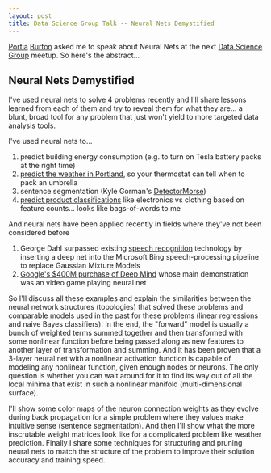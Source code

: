 ```yaml
---
layout: post
title: Data Science Group Talk -- Neural Nets Demystified
---
```


[Portia](https://twitter.com/pkafei) [Burton](http://www.plbanalytics.com/) asked me to speak about Neural Nets at the next [Data Science Group](http://www.meetup.com/Portland-Data-Science-Group/) meetup. So here's the abstract... 

Neural Nets Demystified
-----------------------

I've used neural nets to solve 4 problems recently and I'll share lessons learned from each of them and try to reveal them for what they are... a blunt, broad tool for any problem that just won't yield to more targeted data analysis tools.

I've used neural nets to...

1. predict building energy consumption (e.g. to turn on Tesla battery packs at the right time)
2. [predict the weather in Portland](http://hobsonlane.com/PyCon-2015-Lightning-Talk-Video-and-Attribution/), so your thermostat can tell when to pack an umbrella
3. sentence segmentation (Kyle Gorman's [DetectorMorse](https://github.com/cslu-nlp/DetectorMorse))
4. [predict product classifications](https://www.kaggle.com/c/otto-group-product-classification-challenge) like electronics vs clothing based on feature counts... looks like bags-of-words to me

And neural nets have been applied recently in fields where they've not been considered before

1. George Dahl surpassed existing [speech recognition](http://hobsonlane.com/Graph-Theory-Basics-and-Advanced-Speech-Recognition-with-Neural-Nets/) technology by inserting a deep net into the Microsoft Bing speech-processing pipeline to replace Gaussian Mixture Models
2. [Google's $400M purchase of Deep Mind](http://www.technologyreview.com/news/524026/is-google-cornering-the-market-on-deep-learning/) whose main demonstration was an video game playing neural net

So I'll discuss all these examples and explain the similarities between the neural network structures (topologies) that solved these problems and comparable models used in the past for these problems (linear regressions and naive Bayes classifiers). In the end, the "forward" model is usually a bunch of weighted terms summed together and then transformed with some nonlinear function before being passed along as new features to another layer of transformation and summing. And it has been proven that a 3-layer neural net with a nonlinear activation function is capable of modeling any nonlinear function, given enough nodes or neurons. The only question is whether you can wait around for it to find its way out of all the local minima that exist in such a nonlinear manifold (multi-dimensional surface).

I'll show some color maps of the neuron connection weights as they evolve during back propagation for a simple problem where they values make intuitive sense (sentence segmentation). And then I'll show what the more inscrutable weight matrices look like for a complicated problem like weather prediction. Finally I share some techniques for structuring and pruning neural nets to match the structure of the problem to improve their solution accuracy and training speed.

